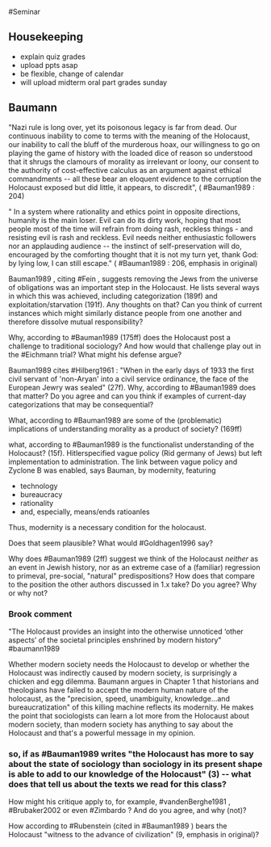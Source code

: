 #Seminar


## Housekeeping

- explain quiz grades
- upload ppts asap
- be flexible, change of calendar
- will upload midterm oral part grades sunday


## Baumann

"Nazi rule is long over, yet its poisonous legacy is far from dead. Our continuous inability to come to terms with the meaning of the Holocaust, our inability to call the bluff of the murderous hoax, our willingness to go on playing the game of history with the loaded dice of reason so understood that it shrugs the clamours of morality as irrelevant or loony, our consent to the authority of cost-effective calculus as an argument against ethical commandments -- all these bear an eloquent evidence to the corruption the Holocaust exposed but did little, it appears, to discredit",
( #Bauman1989 : 204) ﻿

" In a system where rationality and ethics point in opposite directions, humanity is the main loser.
Evil can do its dirty work, hoping that most people most of the time will refrain from doing rash, reckless things - and resisting evil is rash and reckless. Evil needs neither enthusiastic followers nor an applauding audience -- the instinct of self-preservation will do, encouraged by the comforting thought that it is not my turn yet, thank God: by lying low, I can still escape."
( #Bauman1989 : 206, emphasis in original) ﻿

Bauman1989 , citing #Fein , suggests removing the Jews from the universe of obligations was an important step in the Holocaust. He lists several ways in which this was achieved, including categorization (189f) and exploitation/starvation (191f).
Any thoughts on that?
Can you think of current instances which might similarly distance people from one another and therefore dissolve mutual responsibility? 

Why, according to #Bauman1989  (175ff) does the Holocaust post a challenge to traditional sociology? 
And how would that challenge play out in the #Eichmann  trial? What might his defense argue?﻿

Bauman1989   cites #Hilberg1961  : "When in the early days of 1933 the first civil servant of 'non-Aryan' into a civil service ordinance, the face of the European Jewry was sealed" (27f).
Why, according to #Bauman1989  does that matter?
Do you agree and can you think if examples of current-day categorizations that may be consequential?﻿

What, according to #Bauman1989  are some of the (problematic) implications of understanding morality as a product of society? (169ff)﻿

what, according to #Bauman1989  is the functionalist understanding of the Holocaust? (15f).
Hitlerspecified vague policy (Rid germany of Jews) but left implementation to administration. The link between vague policy and Zyclone B was enabled, says Bauman, by modernity, featuring
- technology
- bureaucracy
- rationality
- and, especially, means/ends ratioanles

Thus, modernity is a necessary condition for the holocaust.

Does that seem plausible?
What would #Goldhagen1996  say?﻿

Why does #Bauman1989  (2ff) suggest we think of the Holocaust  *neither* as an event in Jewish history, nor as an extreme case of a (familiar) regression to primeval, pre-social, "natural" predispositions?
How does that compare to the position the other authors discussed in 1.x take?
Do you agree? Why or why not?﻿

### Brook comment
"The Holocaust provides an insight into the otherwise unnoticed ‘other aspects’ of the societal principles enshrined by modern history" #baumann1989  

Whether modern society needs the Holocaust to develop or whether the Holocaust was indirectly caused by modern society, is surprisingly a chicken and egg dilemma. Baumann argues in Chapter 1 that historians and theologians have failed to accept the modern human nature of the holocaust, as the "precision, speed, unambiguity, knowledge...and bureaucratization" of this killing machine reflects its modernity. He makes the point that sociologists can learn a lot more from the Holocaust about modern society, than modern society has anything to say about the Holocaust and that's a powerful message in my opinion. ﻿


### so, if as #Bauman1989  writes "the Holocaust has more to say about the state of sociology than sociology in its present shape is able to add to our knowledge of the Holocaust" (3) -- what does that tell us about the texts we read for this class?
How might his critique apply to, for example, #vandenBerghe1981 , #Brubaker2002  or even #Zimbardo ?
And do you agree, and why (not)? ﻿


How according to #Rubenstein  (cited in #Bauman1989 ) bears the Holocaust "witness to the advance of civilization" (9, emphasis in original)? ﻿

